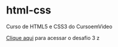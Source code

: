 # html-css
 Curso de HTML5 e CSS3 do CursoemVideo

<a href="html-css\Desafios\003\index.html">Clique aqui</a> para acessar o desafio 3  z
